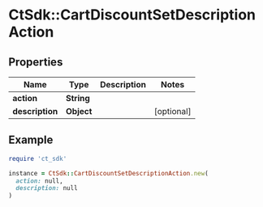# CtSdk::CartDiscountSetDescriptionAction

## Properties

| Name | Type | Description | Notes |
| ---- | ---- | ----------- | ----- |
| **action** | **String** |  |  |
| **description** | **Object** |  | [optional] |

## Example

```ruby
require 'ct_sdk'

instance = CtSdk::CartDiscountSetDescriptionAction.new(
  action: null,
  description: null
)
```


